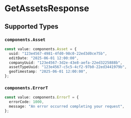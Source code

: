 # GetAssetsResponse


## Supported Types

### `components.Asset`

```typescript
const value: components.Asset = {
  uuid: "123e4567-4981-4fd0-98c0-22ed3d0ce75b",
  editDate: "2025-06-01 12:00:00",
  companyUuid: "123e4567-3d2e-43e8-aefa-22ed3225888b",
  assetTypeUuid: "123e4567-c5c5-4cf2-97b0-22ed3441979b",
  geoTimestamp: "2025-06-01 12:00:00",
};
```

### `components.ErrorT`

```typescript
const value: components.ErrorT = {
  errorCode: 1000,
  message: "An error occurred completing your request",
};
```

